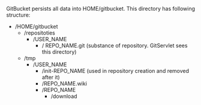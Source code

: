 GitBucket persists all data into HOME/gitbucket. This directory has following structure:

 * /HOME/gitbucket
   * /repositoties
     * /USER_NAME
       * / REPO_NAME.git (substance of repository. GitServlet sees this directory)
   * /tmp
     * /USER_NAME
       * /init-REPO_NAME (used in repository creation and removed after it)
       * /REPO_NAME.wiki
       * /REPO_NAME
          * /download